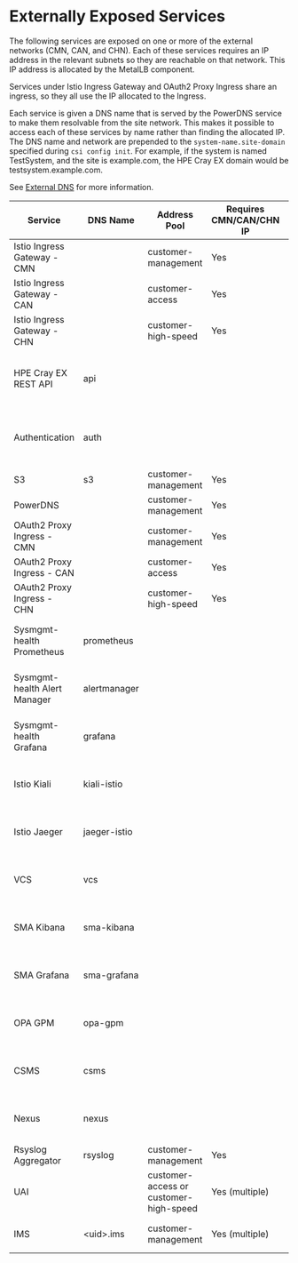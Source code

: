# Externally Exposed Services

The following services are exposed on one or more of the external networks \(CMN, CAN, and CHN)\. Each of these services requires an IP address in the relevant subnets so they are reachable on that network. This IP address is allocated by the MetalLB component.

Services under Istio Ingress Gateway and OAuth2 Proxy Ingress share an ingress, so they all use the IP allocated to the Ingress.

Each service is given a DNS name that is served by the PowerDNS service to make them resolvable from the site network. This makes it possible to access each of these services by name rather than finding the allocated IP. The DNS name and network are prepended to the `system-name.site-domain` specified during `csi config init`. For example, if the system is named TestSystem, and the site is example.com, the HPE Cray EX domain would be testsystem.example.com.

See [External DNS](../external_dns/External_DNS.md) for more information.

|Service|DNS Name|Address Pool|Requires CMN/CAN/CHN IP|External Port|Notes|
|-------|--------|------------|---------------|-------------|-----|
|Istio Ingress Gateway - CMN| |customer-management|Yes|80/443, 8081, 8888| |
|Istio Ingress Gateway - CAN| |customer-access|Yes|80/443, 8081, 8888| |
|Istio Ingress Gateway - CHN| |customer-high-speed|Yes|80/443, 8081, 8888| |
| HPE Cray EX REST API |api|| |No| Uses the IP address of<br/>Istio Ingress<br/>Gateway (CMN/CAN/CHN)|
| Authentication |auth|| |No| Uses the IP address of<br/>Istio Ingress<br/>Gateway (CMN/CAN/CHN)|
|S3|s3|customer-management|Yes|8080| |
|PowerDNS| |customer-management|Yes|53| |
|OAuth2 Proxy Ingress - CMN| |customer-management|Yes|443| |
|OAuth2 Proxy Ingress - CAN| |customer-access|Yes|443| |
|OAuth2 Proxy Ingress - CHN| |customer-high-speed|Yes|443| |
| Sysmgmt-health Prometheus |prometheus|| |No| Uses the IP address of<br/>OAuth2 Proxy<br/>Ingress (CMN)|
| Sysmgmt-health Alert Manager |alertmanager|| |No| Uses the IP address of<br/>OAuth2 Proxy<br/>Ingress (CMN)|
| Sysmgmt-health Grafana |grafana|| |No| Uses the IP address of<br/>OAuth2 Proxy<br/>Ingress (CMN)|
| Istio Kiali | kiali-istio      || |No| Uses the IP address of<br/>OAuth2 Proxy<br/>Ingress (CMN)|
| Istio Jaeger |jaeger-istio|| |No| Uses the IP address of<br/>OAuth2 Proxy<br/>Ingress (CMN)|
| VCS |vcs|| |No| Uses the IP address of<br/>OAuth2 Proxy<br/>Ingress (CMN)|
| SMA Kibana |sma-kibana|| |No| Uses the IP address of<br/>OAuth2 Proxy<br/>Ingress (CMN)|
| SMA Grafana |sma-grafana|| |No| Uses the IP address of<br/>OAuth2 Proxy<br/>Ingress (CMN) |
| OPA GPM |opa-gpm|| |No| Uses the IP address of<br/>OAuth2 Proxy<br/>Ingress (CMN) |
| CSMS |csms|| |No| Uses the IP address of<br/>OAuth2 Proxy<br/>Ingress (CMN)|
| Nexus |nexus|| |No| Uses the IP address of<br/>Istio Ingress<br/>Gateway (CMN) |
|Rsyslog Aggregator|rsyslog|customer-management|Yes|514/8514| |
|UAI| |customer-access or customer-high-speed|Yes \(multiple\)|22|Can be several of these each with a unique ID|
|IMS|<uid\>.ims|customer-management|Yes \(multiple\)|22|Can be several of these each with a unique ID|

